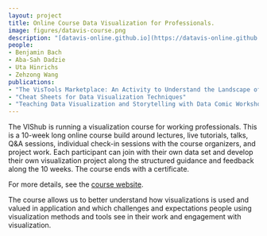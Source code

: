 ```yaml
---
layout: project
title: Online Course Data Visualization for Professionals.
image: figures/datavis-course.png
description: "[datavis-online.github.io](https://datavis-online.github.io/)"
people:
- Benjamin Bach
- Aba-Sah Dadzie
- Uta Hinrichs
- Zehzong Wang
publications: 
- "The VisTools Marketplace: An Activity to Understand the Landscape of Visualisation Tools"
- "Cheat Sheets for Data Visualization Techniques"
- "Teaching Data Visualization and Storytelling with Data Comic Workshops"
---
```


The VIShub is running a visualization course for working professionals. This is a 10-week long online course build around lectures, live tutorials, talks, Q&A sessions, individual check-in sessions with the course organizers, and project work.  Each participant can join with their own data set and develop their own visualization project along the structured guidance and feedback along the 10 weeks. The course ends with a certificate. 

For more details, see the [course website](https://datavis-online.github.io/).

The course allows us to better understand how visualizations is used and valued in application and which challenges and expectations people using visualization methods and tools see in their work and engagement with visualization.

